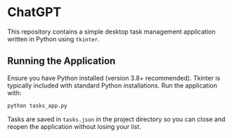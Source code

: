 # ChatGPT

This repository contains a simple desktop task management application written in Python using `tkinter`.

## Running the Application

Ensure you have Python installed (version 3.8+ recommended). Tkinter is typically included with standard Python installations. Run the application with:

```bash
python tasks_app.py
```

Tasks are saved in `tasks.json` in the project directory so you can close and reopen the application without losing your list.
